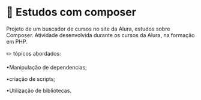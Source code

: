# :elephant: Estudos com composer

Projeto de um buscador de cursos no site da Alura, estudos sobre Composer. Atividade desenvolvida durante os cursos da Alura, na formação em PHP.

:pencil2: tópicos abordados:

•Manipulação de dependencias;

•criação de scripts;

•Utilização de bibliotecas.
